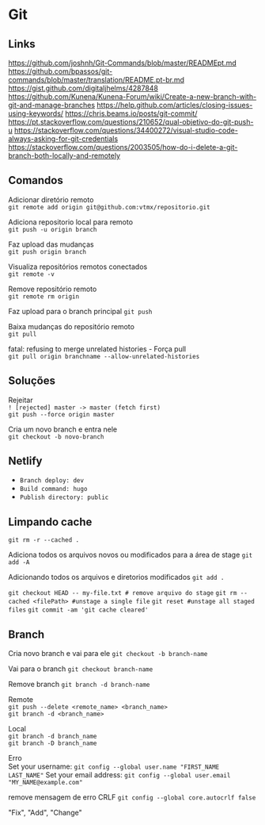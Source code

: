 # Git

## Links

https://github.com/joshnh/Git-Commands/blob/master/READMEpt.md
https://github.com/bpassos/git-commands/blob/master/translation/README.pt-br.md
https://gist.github.com/digitaljhelms/4287848
https://github.com/Kunena/Kunena-Forum/wiki/Create-a-new-branch-with-git-and-manage-branches
https://help.github.com/articles/closing-issues-using-keywords/
https://chris.beams.io/posts/git-commit/
https://pt.stackoverflow.com/questions/210652/qual-objetivo-do-git-push-u
https://stackoverflow.com/questions/34400272/visual-studio-code-always-asking-for-git-credentials
https://stackoverflow.com/questions/2003505/how-do-i-delete-a-git-branch-both-locally-and-remotely

## Comandos

Adicionar diretório remoto<br>
`git remote add origin git@github.com:vtmx/repositorio.git`<br>

Adiciona repositorio local para remoto<br>
`git push -u origin branch`

Faz upload das mudanças<br>
`git push origin branch`

Visualiza repositórios remotos conectados<br>
`git remote -v`

Remove repositório remoto<br>
`git remote rm origin`

Faz upload para o branch principal
`git push`

Baixa mudanças do repositório remoto<br>
`git pull`

fatal: refusing to merge unrelated histories - Força pull<br>
`git pull origin branchname --allow-unrelated-histories`<br>

## Soluções

Rejeitar<br>
`! [rejected] master -> master (fetch first)`<br>
`git push --force origin master`

Cria um novo branch e entra nele<br>
`git checkout -b novo-branch`

## Netlify

- `Branch deploy: dev`
- `Build command: hugo`
- `Publish directory: public`

## Limpando cache

`git rm -r --cached .`

Adiciona todos os arquivos novos ou modificados para a área de stage
`git add -A`

Adicionando todos os arquivos e diretorios modificados
`git add .`

`git checkout HEAD -- my-file.txt # remove arquivo do stage`
`git rm --cached <filePath> #unstage a single file`
`git reset #unstage all staged files`
`git commit -am 'git cache cleared'`

## Branch

Cria novo branch e vai para ele
`git checkout -b branch-name`

Vai para o branch
`git checkout branch-name`

Remove branch
`git branch -d branch-name`

Remote<br>
`git push --delete <remote_name> <branch_name>`<br>
`git branch -d <branch_name>`

Local<br>
`git branch -d branch_name`<br>
`git branch -D branch_name`

Erro<br>
Set your username:
`git config --global user.name "FIRST_NAME LAST_NAME"`
Set your email address:
`git config --global user.email "MY_NAME@example.com"`

remove mensagem de erro CRLF
`git config --global core.autocrlf false`

"Fix", "Add", "Change"
